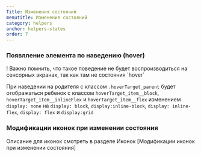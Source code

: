 ```yaml
---
Title: Изменения состояний
menutitle: Изменения состояний
category: helpers
anchor: helpers-states
order: 7
---
```


### Появлление элемента по наведению (hover)

<span class="alert alert-warning d-block" role="alert">
! Важно помнить, что такое поведение не будет воспроизводиться на сенсорных экранах, так как там не состояния `hover`</span>

При наведении на родителя с классом `.hoverTarget_parent` будет отображаться ребенок с классом `hoverTarget_item__block`, `hoverTarget_item__inlineFlex` и `hoverTarget_item__flex` изменением `display: none` на `display: block`, `display:inline-block`, `display: inline-flex`, `display: flex` и `display:grid`

### Модификации иконок при изменении состояния

Описание для иконок смотреть в разделе Иконок [Модификации иконок при изменении состояния]
